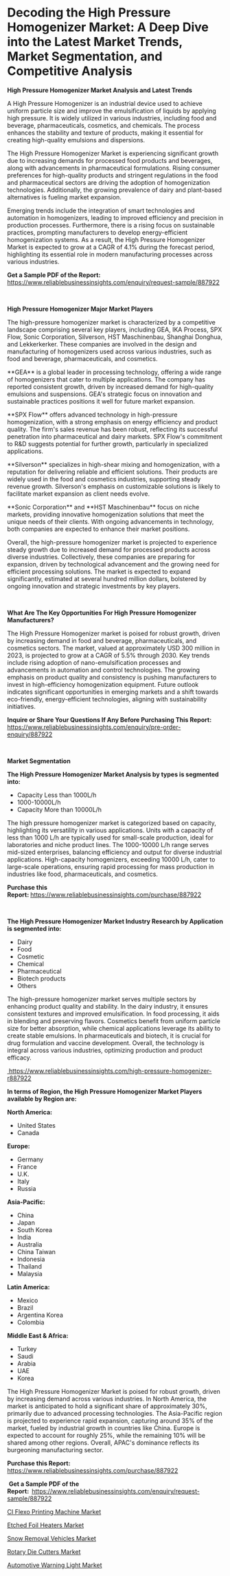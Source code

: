 <p><h1>Decoding the High Pressure Homogenizer Market: A Deep Dive into the Latest Market Trends, Market Segmentation, and Competitive Analysis</h1></p><p><strong>High Pressure Homogenizer Market Analysis and Latest Trends</strong></p>
<p><p>A High Pressure Homogenizer is an industrial device used to achieve uniform particle size and improve the emulsification of liquids by applying high pressure. It is widely utilized in various industries, including food and beverage, pharmaceuticals, cosmetics, and chemicals. The process enhances the stability and texture of products, making it essential for creating high-quality emulsions and dispersions.</p><p>The High Pressure Homogenizer Market is experiencing significant growth due to increasing demands for processed food products and beverages, along with advancements in pharmaceutical formulations. Rising consumer preferences for high-quality products and stringent regulations in the food and pharmaceutical sectors are driving the adoption of homogenization technologies. Additionally, the growing prevalence of dairy and plant-based alternatives is fueling market expansion.</p><p>Emerging trends include the integration of smart technologies and automation in homogenizers, leading to improved efficiency and precision in production processes. Furthermore, there is a rising focus on sustainable practices, prompting manufacturers to develop energy-efficient homogenization systems. As a result, the High Pressure Homogenizer Market is expected to grow at a CAGR of 4.1% during the forecast period, highlighting its essential role in modern manufacturing processes across various industries.</p></p>
<p><strong>Get a Sample PDF of the Report:&nbsp;</strong> <a href="https://www.reliablebusinessinsights.com/enquiry/request-sample/887922?utm_campaign=1106&utm_medium=2&utm_source=Github&utm_content=ia&utm_term=18022025&utm_id=high-pressure-homogenizer">https://www.reliablebusinessinsights.com/enquiry/request-sample/887922</a></p>
<p>&nbsp;</p>
<p><strong>High Pressure Homogenizer Major Market Players</strong></p>
<p><p>The high-pressure homogenizer market is characterized by a competitive landscape comprising several key players, including GEA, IKA Process, SPX Flow, Sonic Corporation, Silverson, HST Maschinenbau, Shanghai Donghua, and Lekkerkerker. These companies are involved in the design and manufacturing of homogenizers used across various industries, such as food and beverage, pharmaceuticals, and cosmetics.</p><p>**GEA** is a global leader in processing technology, offering a wide range of homogenizers that cater to multiple applications. The company has reported consistent growth, driven by increased demand for high-quality emulsions and suspensions. GEA's strategic focus on innovation and sustainable practices positions it well for future market expansion.</p><p>**SPX Flow** offers advanced technology in high-pressure homogenization, with a strong emphasis on energy efficiency and product quality. The firm's sales revenue has been robust, reflecting its successful penetration into pharmaceutical and dairy markets. SPX Flow's commitment to R&D suggests potential for further growth, particularly in specialized applications.</p><p>**Silverson** specializes in high-shear mixing and homogenization, with a reputation for delivering reliable and efficient solutions. Their products are widely used in the food and cosmetics industries, supporting steady revenue growth. Silverson's emphasis on customizable solutions is likely to facilitate market expansion as client needs evolve.</p><p>**Sonic Corporation** and **HST Maschinenbau** focus on niche markets, providing innovative homogenization solutions that meet the unique needs of their clients. With ongoing advancements in technology, both companies are expected to enhance their market positions.</p><p>Overall, the high-pressure homogenizer market is projected to experience steady growth due to increased demand for processed products across diverse industries. Collectively, these companies are preparing for expansion, driven by technological advancement and the growing need for efficient processing solutions. The market is expected to expand significantly, estimated at several hundred million dollars, bolstered by ongoing innovation and strategic investments by key players.</p></p>
<p>&nbsp;</p>
<p><strong>What Are The Key Opportunities For High Pressure Homogenizer Manufacturers?</strong></p>
<p><p>The High Pressure Homogenizer market is poised for robust growth, driven by increasing demand in food and beverage, pharmaceuticals, and cosmetics sectors. The market, valued at approximately USD 300 million in 2023, is projected to grow at a CAGR of 5.5% through 2030. Key trends include rising adoption of nano-emulsification processes and advancements in automation and control technologies. The growing emphasis on product quality and consistency is pushing manufacturers to invest in high-efficiency homogenization equipment. Future outlook indicates significant opportunities in emerging markets and a shift towards eco-friendly, energy-efficient technologies, aligning with sustainability initiatives.</p></p>
<p><strong>Inquire or Share Your Questions If Any Before Purchasing This Report:</strong> <a href="https://www.reliablebusinessinsights.com/enquiry/pre-order-enquiry/887922?utm_campaign=1106&utm_medium=2&utm_source=Github&utm_content=ia&utm_term=18022025&utm_id=high-pressure-homogenizer">https://www.reliablebusinessinsights.com/enquiry/pre-order-enquiry/887922</a></p>
<p>&nbsp;</p>
<p><strong>Market Segmentation</strong></p>
<p><strong>The High Pressure Homogenizer Market Analysis by types is segmented into:</strong></p>
<p><ul><li>Capacity Less than 1000L/h</li><li>1000-10000L/h</li><li>Capacity More than 10000L/h</li></ul></p>
<p><p>The high pressure homogenizer market is categorized based on capacity, highlighting its versatility in various applications. Units with a capacity of less than 1000 L/h are typically used for small-scale production, ideal for laboratories and niche product lines. The 1000-10000 L/h range serves mid-sized enterprises, balancing efficiency and output for diverse industrial applications. High-capacity homogenizers, exceeding 10000 L/h, cater to large-scale operations, ensuring rapid processing for mass production in industries like food, pharmaceuticals, and cosmetics.</p></p>
<p><strong>Purchase this Report:&nbsp;</strong><a href="https://www.reliablebusinessinsights.com/purchase/887922?utm_campaign=1106&utm_medium=2&utm_source=Github&utm_content=ia&utm_term=18022025&utm_id=high-pressure-homogenizer">https://www.reliablebusinessinsights.com/purchase/887922</a></p>
<p>&nbsp;</p>
<p><strong>The High Pressure Homogenizer Market Industry Research by Application is segmented into:</strong></p>
<p><ul><li>Dairy</li><li>Food</li><li>Cosmetic</li><li>Chemical</li><li>Pharmaceutical</li><li>Biotech products</li><li>Others</li></ul></p>
<p><p>The high-pressure homogenizer market serves multiple sectors by enhancing product quality and stability. In the dairy industry, it ensures consistent textures and improved emulsification. In food processing, it aids in blending and preserving flavors. Cosmetics benefit from uniform particle size for better absorption, while chemical applications leverage its ability to create stable emulsions. In pharmaceuticals and biotech, it is crucial for drug formulation and vaccine development. Overall, the technology is integral across various industries, optimizing production and product efficacy.</p></p>
<p><a href="https://www.reliablebusinessinsights.com/high-pressure-homogenizer-r887922?utm_campaign=1106&utm_medium=2&utm_source=Github&utm_content=ia&utm_term=18022025&utm_id=high-pressure-homogenizer">&nbsp;https://www.reliablebusinessinsights.com/high-pressure-homogenizer-r887922</a></p>
<p><strong>In terms of Region, the High Pressure Homogenizer Market Players available by Region are:</strong></p>
<p>
    <p> <strong> North America: </strong>
        <ul>
            <li>United States</li>
            <li>Canada</li>
        </ul>
        </p> 
    <p> <strong> Europe: </strong>
        <ul>
            <li>Germany</li>
            <li>France</li>
            <li>U.K.</li>
            <li>Italy</li>
            <li>Russia</li>
        </ul>
        </p> 
    <p> <strong> Asia-Pacific: </strong>
        <ul>
            <li>China</li>
            <li>Japan</li>
            <li>South Korea</li>
            <li>India</li>
            <li>Australia</li>
            <li>China Taiwan</li>
            <li>Indonesia</li>
            <li>Thailand</li>
            <li>Malaysia</li>
        </ul>
        </p> 
    <p> <strong> Latin America: </strong>
        <ul>
            <li>Mexico</li>
            <li>Brazil</li>
            <li>Argentina Korea</li>
            <li>Colombia</li>
        </ul>
        </p> 
    <p> <strong> Middle East & Africa: </strong>
        <ul>
            <li>Turkey</li>
            <li>Saudi</li>
            <li>Arabia</li>
            <li>UAE</li>
            <li>Korea</li>
        </ul>
    </p>
    </p>
<p><p>The High Pressure Homogenizer Market is poised for robust growth, driven by increasing demand across various industries. In North America, the market is anticipated to hold a significant share of approximately 30%, primarily due to advanced processing technologies. The Asia-Pacific region is projected to experience rapid expansion, capturing around 35% of the market, fueled by industrial growth in countries like China. Europe is expected to account for roughly 25%, while the remaining 10% will be shared among other regions. Overall, APAC's dominance reflects its burgeoning manufacturing sector.</p></p>
<p><strong>Purchase this Report: </strong><a href="https://www.reliablebusinessinsights.com/purchase/887922?utm_campaign=1106&utm_medium=2&utm_source=Github&utm_content=ia&utm_term=18022025&utm_id=high-pressure-homogenizer">https://www.reliablebusinessinsights.com/purchase/887922</a></p>
<p>&nbsp;<strong>Get a Sample PDF of the Report:&nbsp;&nbsp;</strong><a href="https://www.reliablebusinessinsights.com/enquiry/request-sample/887922?utm_campaign=1106&utm_medium=2&utm_source=Github&utm_content=ia&utm_term=18022025&utm_id=high-pressure-homogenizer">https://www.reliablebusinessinsights.com/enquiry/request-sample/887922</a></p>
<p><strong></strong></p>
<p><p><a href="https://github.com/aqharimbugua3/Market-Research-Report-List-1/blob/main/ci-flexo-printing-machine-market.md?utm_campaign=1106&utm_medium=2&utm_source=Github&utm_content=ia&utm_term=18022025&utm_id=high-pressure-homogenizer">CI Flexo Printing Machine Market</a></p><p><a href="https://github.com/sefathlehki/Market-Research-Report-List-1/blob/main/etched-foil-heaters-market.md?utm_campaign=1106&utm_medium=2&utm_source=Github&utm_content=ia&utm_term=18022025&utm_id=high-pressure-homogenizer">Etched Foil Heaters Market</a></p><p><a href="https://github.com/vengatsabibu/Market-Research-Report-List-1/blob/main/snow-removal-vehicles-market.md?utm_campaign=1106&utm_medium=2&utm_source=Github&utm_content=ia&utm_term=18022025&utm_id=high-pressure-homogenizer">Snow Removal Vehicles Market</a></p><p><a href="https://github.com/rianttegang/Market-Research-Report-List-1/blob/main/rotary-die-cutters-market.md?utm_campaign=1106&utm_medium=2&utm_source=Github&utm_content=ia&utm_term=18022025&utm_id=high-pressure-homogenizer">Rotary Die Cutters Market</a></p><p><a href="https://github.com/doljanzwald/Market-Research-Report-List-1/blob/main/automotive-warning-light-market.md?utm_campaign=1106&utm_medium=2&utm_source=Github&utm_content=ia&utm_term=18022025&utm_id=high-pressure-homogenizer">Automotive Warning Light Market</a></p></p>